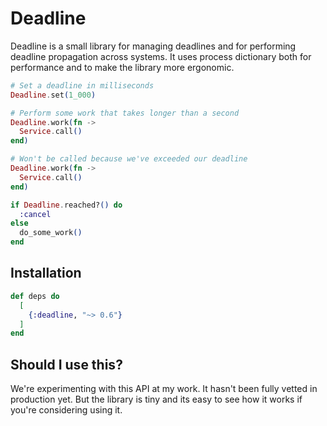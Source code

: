 # Deadline

<!-- MDOC !-->

Deadline is a small library for managing deadlines and for performing deadline
propagation across systems. It uses process dictionary both for performance
and to make the library more ergonomic.

```elixir
# Set a deadline in milliseconds
Deadline.set(1_000)

# Perform some work that takes longer than a second
Deadline.work(fn ->
  Service.call()
end)

# Won't be called because we've exceeded our deadline
Deadline.work(fn ->
  Service.call()
end)

if Deadline.reached?() do
  :cancel
else
  do_some_work()
end
```

<!-- MDOC !-->

## Installation

```elixir
def deps do
  [
    {:deadline, "~> 0.6"}
  ]
end
```

## Should I use this?

We're experimenting with this API at my work. It hasn't been fully vetted in
production yet. But the library is tiny and its easy to see how it works if
you're considering using it.


